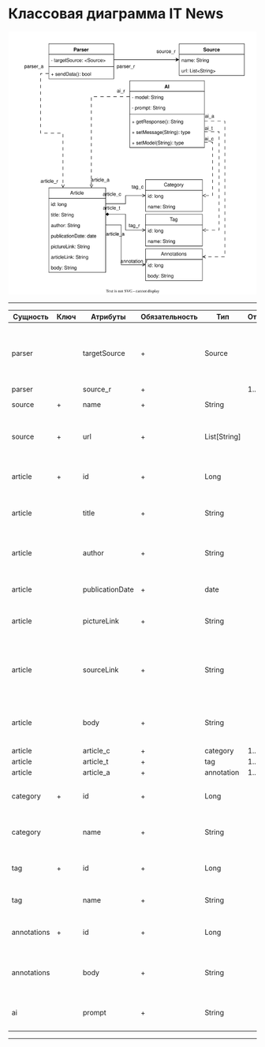 # Классовая диаграмма IT News

![Классовая диаграмма IT News](ClassDiagram.svg)

---

| Сущность | Ключ | Атрибуты | Обязательность | Тип  | Отношение | Описание | 
|--|--|--|--|--|--|--|
| parser | | targetSource | + | Source | | Тип данных, содержащий название ресурса и доступные и ссылки на списки статей. |
| parser | | source_r | + |  | 1..1 |  |
| source | + | name | + | String | | Идентификатор ресурса. |
| source | + | url | + | List[String] | | Содержит ссылки на страницы с списком статьями. |
| article | + | id | + | Long | | Содержит идентификатор новостной статьи. |
| article |  | title | + | String| | Информация с названием новостной статьи. |
| article |  | author| + | String| | Содержит информацию о авторе новостной статьи. |
| article |  | publicationDate| + | date| | Информация с датой публикации. |
| article |  | pictureLink | + | String | | Содержит ссылку на картинку статьи. |
| article |  | sourceLink | + | String| | Содержит ссылку на страницу новостной статьи на новостном ресурсе. |
| article |  | body | + | String | | Содержит основную информацию новостной статьи. |
| article |  | article_c| + | category| 1..1 |  |
| article |  | article_t| + | tag | 1..* |  |
| article |  | article_a | + | annotation | 1..1 |  |
| category | + | id | + | Long | | Содержит идентификатор новостной статьи. |
| category |  | name | + | String | | Содержит название категории статьи. |
| tag | + | id | + | Long | | Содержит идентификатор новостной статьи. |
| tag|  | name | + | String | | Содержит один из тегов статьи. |
| annotations| + | id | + | Long | | Содержит идентификатор новостной статьи. |
| annotations|  | body | + | String | | Содержит результат работы нейронной сети по статье. |
| ai | | prompt | + | String | | Содержит запрос для нейронной сети. |

---
